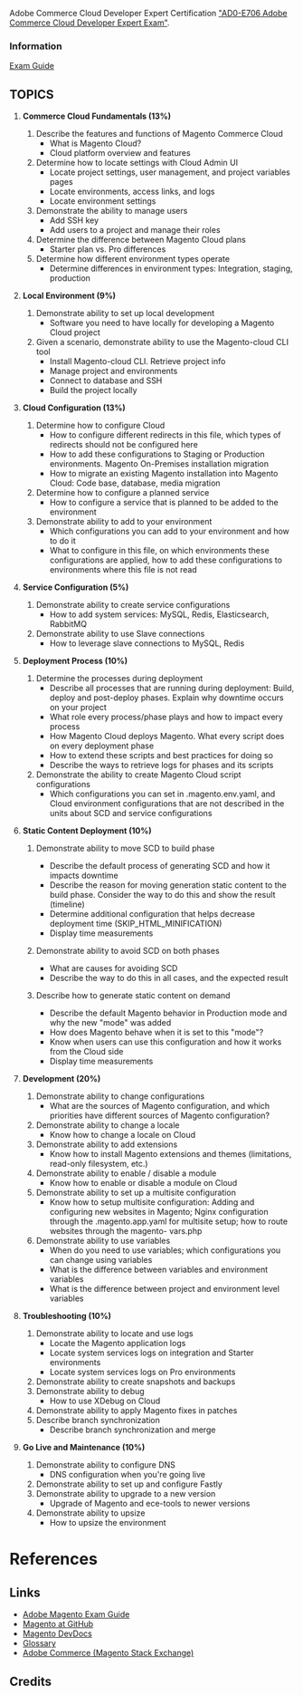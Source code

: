 
Adobe Commerce Cloud Developer Expert Certification  ["AD0-E706 Adobe Commerce Cloud Developer Expert Exam"](https://express.adobe.com/page/34U3DEjqG3G4Q/).
### Information
[Exam Guide](https://express.adobe.com/page/GrkbPktpWMkkb/)


## TOPICS

1. **Commerce Cloud Fundamentals (13%)**
   1. Describe the features and functions of Magento Commerce Cloud
      - What is Magento Cloud?
      - Cloud platform overview and features
   2. Determine how to locate settings with Cloud Admin UI
      - Locate project settings, user management, and project variables pages
      - Locate environments, access links, and logs
      - Locate environment settings
   3. Demonstrate the ability to manage users
      - Add SSH key
      - Add users to a project and manage their roles
   4. Determine the difference between Magento Cloud plans
      - Starter plan vs. Pro differences
   5. Determine how different environment types operate
      - Determine differences in environment types: Integration, staging, production 

2. **Local Environment (9%)**
    1. Demonstrate ability to set up local development
       - Software you need to have locally for developing a Magento Cloud project
    2. Given a scenario, demonstrate ability to use the Magento-cloud CLI tool
       - Install Magento-cloud CLI. Retrieve project info
       - Manage project and environments
       - Connect to database and SSH
       - Build the project locally

3. **Cloud Configuration (13%)**
    1. Determine how to configure Cloud
       - How to configure different redirects in this file, which types of redirects should not be configured here
       - How to add these configurations to Staging or Production environments. Magento On-Premises installation migration
       - How to migrate an existing Magento installation into Magento Cloud: Code base, database, media migration
    2. Determine how to configure a planned service
       - How to configure a service that is planned to be added to the environment
    3. Demonstrate ability to add to your environment
       - Which configurations you can add to your environment and how to do it
       - What to configure in this file, on which environments these configurations are applied, how to add these configurations to environments where this file is not read
    
4. **Service Configuration (5%)**
    1. Demonstrate ability to create service configurations
        - How to add system services: MySQL, Redis, Elasticsearch, RabbitMQ
    2. Demonstrate ability to use Slave connections
        - How to leverage slave connections to MySQL, Redis

5. **Deployment Process (10%)**
    1. Determine the processes during deployment
       - Describe all processes that are running during deployment: Build, deploy and post-deploy phases. Explain why downtime occurs on your project
       - What role every process/phase plays and how to impact every process
       - How Magento Cloud deploys Magento. What every script does on every deployment phase
       - How to extend these scripts and best practices for doing so
       - Describe the ways to retrieve logs for phases and its scripts
    2. Demonstrate the ability to create Magento Cloud script configurations
       - Which configurations you can set in .magento.env.yaml, and Cloud environment configurations that are not described in the units about SCD and service configurations
   
6. **Static Content Deployment (10%)**
    1. Demonstrate ability to move SCD to build phase
       - Describe the default process of generating SCD and how it impacts downtime
       - Describe the reason for moving generation static content to the build phase. 
         Consider the way to do this and show the result (timeline)
       - Determine additional configuration that helps decrease deployment time (SKIP_HTML_MINIFICATION)
       - Display time measurements
       
    2. Demonstrate ability to avoid SCD on both phases
       - What are causes for avoiding SCD
       - Describe the way to do this in all cases, and the expected result
      
    3. Describe how to generate static content on demand
       - Describe the default Magento behavior in Production mode and why the new "mode" was added
       - How does Magento behave when it is set to this "mode"?
       - Know when users can use this configuration and how it works from the Cloud side
       - Display time measurements
   
7. **Development (20%)**
   1. Demonstrate ability to change configurations
      - What are the sources of Magento configuration, and which priorities have different sources of Magento configuration?
   2. Demonstrate ability to change a locale
      - Know how to change a locale on Cloud
   3. Demonstrate ability to add extensions
      - Know how to install Magento extensions and themes (limitations, read-only filesystem, etc.)
   4. Demonstrate ability to enable / disable a module
      - Know how to enable or disable a module on Cloud
   5. Demonstrate ability to set up a multisite configuration
      - Know how to setup multisite configuration: Adding and configuring new websites in Magento; Nginx configuration through the .magento.app.yaml for multisite setup; how to route websites through the magento- vars.php
   6. Demonstrate ability to use variables
      - When do you need to use variables; which configurations you can change using variables
      - What is the difference between variables and environment variables
      - What is the difference between project and environment level variables

8. **Troubleshooting (10%)**
   1. Demonstrate ability to locate and use logs
      - Locate the Magento application logs
      - Locate system services logs on integration and Starter environments
      - Locate system services logs on Pro environments
   2. Demonstrate ability to create snapshots and backups
   3. Demonstrate ability to debug
      - How to use XDebug on Cloud
   4. Demonstrate ability to apply Magento fixes in patches
   5. Describe branch synchronization
      - Describe branch synchronization and merge

9. **Go Live and Maintenance (10%)**
   1. Demonstrate ability to configure DNS
      - DNS configuration when you're going live
   2. Demonstrate ability to set up and configure Fastly
   3. Demonstrate ability to upgrade to a new version
      - Upgrade of Magento and ece-tools to newer versions
   4. Demonstrate ability to upsize
      - How to upsize the environment

# References
## Links
- [Adobe Magento Exam Guide](https://express.adobe.com/page/34U3DEjqG3G4Q/)
- [Magento at GitHub](https://github.com/magento/magento2/tree/2.4.3)
- [Magento DevDocs](https://devdocs.magento.com/)
- [Glossary](https://glossary.magento.com/)
- [Adobe Commerce (Magento Stack Exchange)](https://magento.stackexchange.com/questions)

## Credits